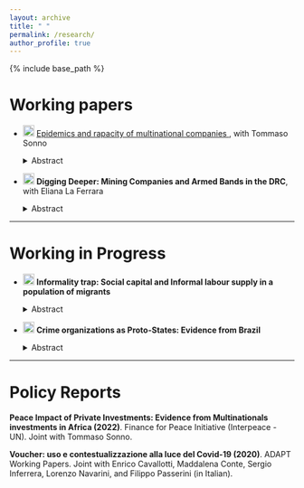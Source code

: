 ```yaml
---
layout: archive
title: " "
permalink: /research/
author_profile: true
---
```


{% include base_path %}

Working papers 
===========================


* <img width="20" alt="Screenshot 2022-11-22 at 16 40 38" src="https://user-images.githubusercontent.com/103354008/203371510-ce0ff46a-5f7a-43eb-bd71-821c8f1c7930.png"> <a href="https://davidezufacchi.github.io/Ebola_SonnoZufacchi.pdf"> Epidemics and rapacity of multinational companies  </a>, with Tommaso Sonno

  <details>
    <summary>Abstract</summary>
  <p>
    
   Do multinationals engage in rent-seeking behaviour in developing countries during crises? With a difference in discontinuity approach, we investigate   this question in the Liberian palm oil sector during the Ebola epidemic. We observe a sharp increase in deforestation, which produced a dramatic growth in newly planted palm oil trees and a 1428% increase in palm oil exports. We also show that the probability of forest fire – the fastest way to clear forests and start new production – increased by 125% in the same period. Overall, our results indicate that crises may propel rapacity behaviours by multinational companies thanks to a diversion of attention toward the emergency. 
  <p>
    
  Presented at: ETSG-Ghent, OPESS, UCL, Bologna, LEAP (Bocconi), Jamboree (UAB)
    
    
  Press: <a href="https://blogs.lse.ac.uk/africaatlse/2022/03/18/how-multinationals-exploited-a-health-ebola-crisis-accelerate-deforestation-liberia-capitalism/"> Africa at LSE </a>

  

* <img width="20" alt="Screenshot 2022-11-22 at 16 40 38" src="https://user-images.githubusercontent.com/103354008/203371510-ce0ff46a-5f7a-43eb-bd71-821c8f1c7930.png"> **Digging Deeper: Mining Companies and Armed Bands in the DRC**, with Eliana La Ferrara

  <details>
    <summary>Abstract</summary>
    <p>
  
   Using geo-referenced data in the Democratic Republic of Congo over fifteen years, this paper investigates the relationships between organized armed groups and large-scale mining firms. Without strategic interaction, one should expect the closest armed band to have the highest probability of being observed in the concession's proximity. However, this happens only 29\% of the time. Instead, in 57\% of the cases we observe the armed group with a link with the concession owner. We analyse these interactions exploiting both their geographical dimension and their timing, on the assumption that, if a relation exist, this should be prolonged over time. Results shows that if an armed group a link with a firm, there is a 120 times higher probability of observing it close to the concessions of the latter. This strategic interaction is consistent both with a competition narrative, where firms and groups compete over resources, and a cooperation one. We provide three empirical facts in favor of cooperation. First, there seems to be evidence of a specialization between armed bands and mining owners. Second, the probability of observing the linked band increase substantially one year before the opening of the concession, consistently with some anticipation effect. Third, the importance of having a link increase with the number of rival groups. To conclude, we look at two potential mechanisms behind this cooperation. These results show how large scale mining companies, by cooperating with rebel groups, may directly contribute to conflict in the Democratic Republic of Congo. 
    <p>
          
    Presented at: UCL, PIEP Conference (HKS)


- - - -

Working in Progress 
===========================

* <img width="20" alt="Screenshot 2022-11-22 at 16 40 38" src="https://user-images.githubusercontent.com/103354008/203371510-ce0ff46a-5f7a-43eb-bd71-821c8f1c7930.png"> **Informality trap: Social capital and Informal labour supply in a population of migrants**

  <details>
   <summary>Abstract</summary>
    <p>
  
    This paper investigates the relationship between social capital and informal labor supply in a population of migrants. One standard deviation increase in the measure of trust is associated with a 22% decrease in the probability of working informally. This relationship is justified by the idea of tax morale: the moral cost of supplying labor in the informal sector. Depending on whether the individual chooses to supply labor in the formal or the shadow sector at the time of arrival in the host country, decisions about the country-specific human capital accumulation of migrants differ. This process creates a market failure in the economy. Indeed, migrants with both low tax morale and productivity may experience informality traps, given that they have no incentives to accumulate human capital.
  

* <img width="20" alt="Screenshot 2022-11-22 at 16 40 38" src="https://user-images.githubusercontent.com/103354008/203371510-ce0ff46a-5f7a-43eb-bd71-821c8f1c7930.png">  **Crime organizations as Proto-States: Evidence from Brazil**

  <details>
   <summary>Abstract</summary>
    <p>
  
   This paper studies the relationship between organized crime, formal institutions, and economic growth. In particular, I focus on the spread of the most influential criminal organization in Brazil with two goals. First, determine if the organisation imposes a monopoly of violence, i.e., whether it imposes itself as a proto-state. Second, to explore the economic consequences of the organization's control of the territory. To do so, I combine a theoretical model of the internal structure of the criminal organisation with a reduced form analysis. To deal with the endogenous diffusion of the organization, I exploit a quasi-random variation in both the costs and benefits of controlling a municipality. I find that the crime organization behaves like a proto-state since controlled municipalities experience a transition towards a low-violence equilibrium. This regulatory behavior is efficient for the organization, being profit-maximizing. As for the economic outcomes, I find a small increase in the GDP of the controlled municipalities as well as some evidence of tax competition.
    <p>
      
    Presented at: UCL, Bologna , Lyon, IFS


- - - -

Policy Reports
===========================

**Peace Impact of Private Investments: Evidence from Multinationals investments in Africa (2022)**. Finance for Peace Initiative (Interpeace - UN). Joint with Tommaso Sonno.



**Voucher: uso e contestualizzazione alla luce del Covid-19 (2020)**. ADAPT Working Papers. Joint with Enrico Cavallotti, Maddalena Conte, Sergio Inferrera, Lorenzo Navarini, and Filippo Passerini (in Italian).

